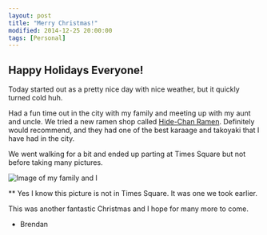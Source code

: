 ```yaml
---
layout: post
title: "Merry Christmas!"
modified: 2014-12-25 20:00:00
tags: [Personal]
---
```


## Happy Holidays Everyone!
Today started out as a pretty nice day with nice weather, but it quickly turned cold huh.

Had a fun time out in the city with my family and meeting up with my aunt and uncle. We tried a new ramen shop called [Hide-Chan Ramen](http://www.hidechanramen.com). Definitely would recommend, and they had one of the best karaage and takoyaki that I have had in the city.

We went walking for a bit and ended up parting at Times Square but not before taking many pictures.

![Image of my family and I](http://i.imgur.com/9cMBWFX.jpg)

** Yes I know this picture is not in Times Square. It was one we took earlier.

This was another fantastic Christmas and I hope for many more to come.

- Brendan
